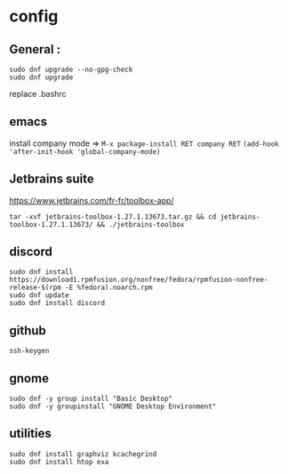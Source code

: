 # config

## General :
```
sudo dnf upgrade --no-gpg-check
sudo dnf upgrade
```

replace .bashrc

## emacs
install company mode => ```M-x package-install RET company RET```
```(add-hook 'after-init-hook 'global-company-mode)```

## Jetbrains suite
https://www.jetbrains.com/fr-fr/toolbox-app/
```
tar -xvf jetbrains-toolbox-1.27.1.13673.tar.gz && cd jetbrains-toolbox-1.27.1.13673/ && ./jetbrains-toolbox
```

## discord
```
sudo dnf install https://download1.rpmfusion.org/nonfree/fedora/rpmfusion-nonfree-release-$(rpm -E %fedora).noarch.rpm
sudo dnf update
sudo dnf install discord
```

## github
```
ssh-keygen
```

## gnome
```
sudo dnf -y group install "Basic Desktop"
sudo dnf -y groupinstall "GNOME Desktop Environment"
```

## utilities
```
sudo dnf install graphviz kcachegrind
sudo dnf install htop exa
```

